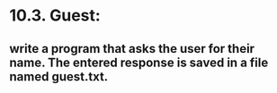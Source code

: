 # 10.3. Guest:
## write a program that asks the user for their name. The entered response is saved in a file named guest.txt.
